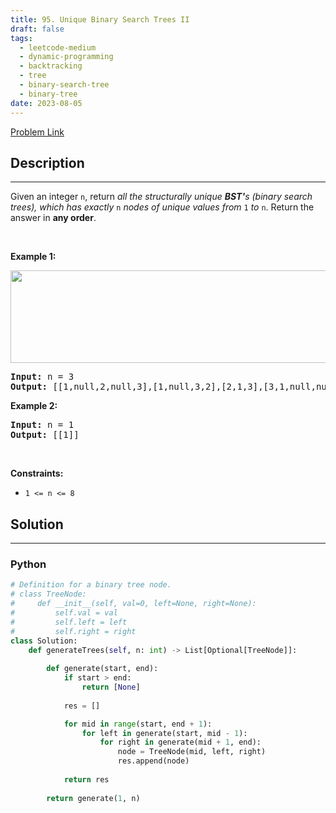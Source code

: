 ```yaml
---
title: 95. Unique Binary Search Trees II
draft: false
tags: 
  - leetcode-medium
  - dynamic-programming
  - backtracking
  - tree
  - binary-search-tree
  - binary-tree
date: 2023-08-05
---
```


[Problem Link](https://leetcode.com/problems/unique-binary-search-trees-ii/)

## Description

---
<p>Given an integer <code>n</code>, return <em>all the structurally unique <strong>BST&#39;</strong>s (binary search trees), which has exactly </em><code>n</code><em> nodes of unique values from</em> <code>1</code> <em>to</em> <code>n</code>. Return the answer in <strong>any order</strong>.</p>

<p>&nbsp;</p>
<p><strong class="example">Example 1:</strong></p>
<img alt="" src="https://assets.leetcode.com/uploads/2021/01/18/uniquebstn3.jpg" style="width: 600px; height: 148px;" />
<pre>
<strong>Input:</strong> n = 3
<strong>Output:</strong> [[1,null,2,null,3],[1,null,3,2],[2,1,3],[3,1,null,null,2],[3,2,null,1]]
</pre>

<p><strong class="example">Example 2:</strong></p>

<pre>
<strong>Input:</strong> n = 1
<strong>Output:</strong> [[1]]
</pre>

<p>&nbsp;</p>
<p><strong>Constraints:</strong></p>

<ul>
	<li><code>1 &lt;= n &lt;= 8</code></li>
</ul>


## Solution

---
### Python
``` py title='unique-binary-search-trees-ii'
# Definition for a binary tree node.
# class TreeNode:
#     def __init__(self, val=0, left=None, right=None):
#         self.val = val
#         self.left = left
#         self.right = right
class Solution:
    def generateTrees(self, n: int) -> List[Optional[TreeNode]]:
        
        def generate(start, end):            
            if start > end:
                return [None]
            
            res = []

            for mid in range(start, end + 1):
                for left in generate(start, mid - 1):
                    for right in generate(mid + 1, end):
                        node = TreeNode(mid, left, right)
                        res.append(node)
            
            return res
        
        return generate(1, n)
```

